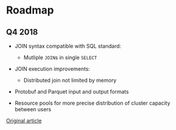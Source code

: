 # Roadmap

## Q4 2018

- JOIN syntax compatible with SQL standard:
    - Mutliple `JOIN`s in single `SELECT`

- JOIN execution improvements:
    - Distributed join not limited by memory

- Protobuf and Parquet input and output formats
- Resource pools for more precise distribution of cluster capacity between users

[Original article](https://clickhouse.yandex/docs/en/roadmap/) <!--hide-->
